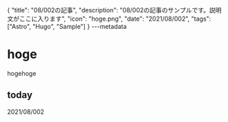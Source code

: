 {
  "title": "08/002の記事",
  "description": "08/002の記事のサンプルです。説明文がここに入ります",
  "icon": "hoge.png",
  "date": "2021/08/002",
  "tags": ["Astro", "Hugo", "Sample"]
}
---metadata

# hoge
hogehoge

## today
2021/08/002